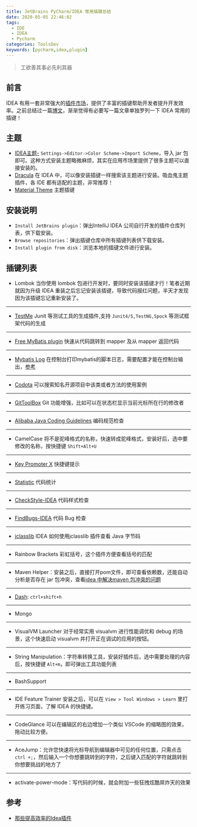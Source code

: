 ```yaml
---
title: JetBrains PyCharm/IDEA 常用插键总结
date: 2020-05-05 22:46:02
tags:
  - IDE
  - IDEA
  - Pycharm
categories: ToolsDev
keywords: [pycharm,idea,plugin]
---
```


> 工欲善其事必先利其器

## 前言

IDEA 有用一套非常强大的[插件市场](https://plugins.jetbrains.com/)，提供了丰富的插键帮助开发者提升开发效率。之前总结过一篇[博文](https://michael728.github.io/2019/05/11/tools-dev-pycharm-idea/)，渐渐觉得有必要写一篇文章单独罗列一下 IDEA 常用的插键！

## 主题

- [IDEA主题-](http://riaway.com/) `Settings->Editor->Color Scheme->Import Scheme`，导入 jar 包即可。这种方式安装主题略微麻烦，其实在应用市场里提供了很多主题可以直接安装的。
- [Dracula](https://draculatheme.com/) 在 IDEA 中，可以像安装插键一样搜索该主题进行安装。吸血鬼主题插件，各 IDE 都有适配的主题，非常推荐！
- [Material Theme](https://plugins.jetbrains.com/plugin/8006-material-theme-ui) 主题插键

## 安装说明

- `Install JetBrains plugin`：弹出IntelliJ IDEA 公司自行开发的插件仓库列表，供下载安装。
- `Browse repositories`：弹出插键仓库中所有插键列表供下载安装。
- `Install plugin from disk`：浏览本地的插键文件进行安装。

## 插键列表

- Lombok 当你使用 lombok 包进行开发时，要同时安装该插键才行！笔者近期就因为升级 IDEA 重装之后忘记安装该插键，导致代码报红问题，半天才发现因为该插键忘记重新安装了。

---

- [TestMe](https://github.com/wrdv/testme-idea) Junit 等测试工具的生成插件,支持 `Junit4/5,TestNG,Spock` 等测试框架代码的生成

---

- [Free MyBatis plugin](https://plugins.jetbrains.com/plugin/8321-free-mybatis-plugin) 快速从代码跳转到 mapper 及从 mapper 返回代码

---

- [Mybatis Log](https://blog.csdn.net/qq_22194659/article/details/89011988) 
 在控制台打印mybatis的脚本日志，需要配置才能在控制台输出，[参考](https://blog.csdn.net/VICHOU_FA/article/details/79285749)

---

- [Codota](https://www.codota.com/) 可以搜索知名开源项目中该类或者方法的使用案例

---

- [GitToolBox](https://github.com/zielu/GitToolBox) Git 功能增强，比如可以在状态栏显示当前光标所在行的修改者

---

- [Alibaba Java Coding Guidelines](https://www.cnblogs.com/jajian/p/8081658.html) 编码规范检查

---

- CamelCase 将不是驼峰格式的名称，快速转成驼峰格式，安装好后，选中要修改的名称，按快捷键 `Shift+Alt+U`

---

- [Key Promoter X](https://plugins.jetbrains.com/plugin/9792-key-promoter-x) 快捷键提示

---

- [Statistic](https://plugins.jetbrains.com/plugin/4509-statistic) 代码统计

---

- [CheckStyle-IDEA](https://plugins.jetbrains.com/plugin/1065-checkstyle-idea) 代码样式检查

---

- [FindBugs-IDEA](https://plugins.jetbrains.com/plugin/3847-findbugs-idea) 代码 Bug 检查

---

- [jclasslib](https://my.oschina.net/leon1314/blog/1817046) IDEA 如何使用jclasslib 插件查看 Java 字节码

---

- Rainbow Brackets 彩虹括号，这个插件方便查看括号的匹配

---

- Maven Helper：安装之后，直接打开pom文件，即可查看依赖数，还能自动分析是否存在 jar 包冲突，查看[idea 中解决maven 包冲突的问题](https://blog.csdn.net/sunpeng_sp/article/details/77393348)

---

- [Dash](https://zealdocs.org/): `ctrl+shift+h`

---

- Mongo

---

- VisualVM Launcher 对于经常实用 visualvm 进行性能调优和 debug 的场景，这个快速启动 visualvm 并打开正在调试的应用的按钮。

---

- String Manipulation：字符串转换工具，安装好插件后，选中需要处理的内容后，按快捷键 `Alt+m`，即可弹出工具功能列表

---

- BashSupport

---

- IDE Feature Trainer 安装之后，可以在 `View > Tool Windows > Learn` 里打开练习页面，了解 IDEA 的快捷键。

---

- CodeGlance 可以在编辑区的右边增加一个类似 VSCode 的缩略图的效果，拖动比较方便。

---

- AceJump：允许您快速将光标导航到编辑器中可见的任何位置，只需点击`ctrl +;`，然后输入一个你想要跳转到的字符，之后键入匹配的字符就跳转到你想要挑战的地方了

---

- activate-power-mode：写代码的时候，就会附加一些狂拽炫酷屌炸天的效果

## 参考

- [那些提高效率的Idea插件](https://blog.imcompany.cn/post/na-xie-ti-gao-xiao-lu-de-ideacha-jian/)


